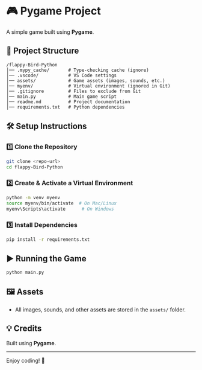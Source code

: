 # 🎮 Pygame Project
A simple game built using **Pygame**.

## 📂 Project Structure
```
/flappy-Bird-Python
│── .mypy_cache/       # Type-checking cache (ignore)
│── .vscode/           # VS Code settings
│── assets/            # Game assets (images, sounds, etc.)
│── myenv/             # Virtual environment (ignored in Git)
│── .gitignore         # Files to exclude from Git
│── main.py            # Main game script
│── readme.md          # Project documentation
│── requirements.txt   # Python dependencies
```

## 🛠️ Setup Instructions
### 1️⃣ Clone the Repository
```sh
git clone <repo-url>
cd flappy-Bird-Python
```

### 2️⃣ Create & Activate a Virtual Environment
```sh
python -m venv myenv
source myenv/bin/activate  # On Mac/Linux
myenv\Scripts\activate      # On Windows
```

### 3️⃣ Install Dependencies
```sh
pip install -r requirements.txt
```

## ▶️ Running the Game
```sh
python main.py
```

## 🖼️ Assets
- All images, sounds, and other assets are stored in the `assets/` folder.


## 💡 Credits
Built using **Pygame**.

---
Enjoy coding! 🚀

